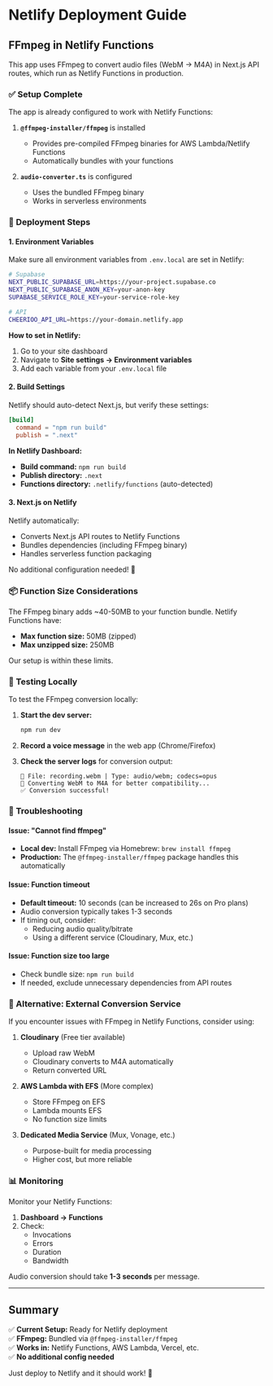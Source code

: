# Netlify Deployment Guide

## FFmpeg in Netlify Functions

This app uses FFmpeg to convert audio files (WebM → M4A) in Next.js API routes, which run as Netlify Functions in production.

### ✅ Setup Complete

The app is already configured to work with Netlify Functions:

1. **`@ffmpeg-installer/ffmpeg`** is installed
   - Provides pre-compiled FFmpeg binaries for AWS Lambda/Netlify Functions
   - Automatically bundles with your functions

2. **`audio-converter.ts`** is configured
   - Uses the bundled FFmpeg binary
   - Works in serverless environments

### 🚀 Deployment Steps

#### 1. Environment Variables

Make sure all environment variables from `.env.local` are set in Netlify:

```bash
# Supabase
NEXT_PUBLIC_SUPABASE_URL=https://your-project.supabase.co
NEXT_PUBLIC_SUPABASE_ANON_KEY=your-anon-key
SUPABASE_SERVICE_ROLE_KEY=your-service-role-key

# API
CHEERIOO_API_URL=https://your-domain.netlify.app
```

**How to set in Netlify:**

1. Go to your site dashboard
2. Navigate to **Site settings → Environment variables**
3. Add each variable from your `.env.local` file

#### 2. Build Settings

Netlify should auto-detect Next.js, but verify these settings:

```toml
[build]
  command = "npm run build"
  publish = ".next"
```

**In Netlify Dashboard:**

- **Build command:** `npm run build`
- **Publish directory:** `.next`
- **Functions directory:** `.netlify/functions` (auto-detected)

#### 3. Next.js on Netlify

Netlify automatically:

- Converts Next.js API routes to Netlify Functions
- Bundles dependencies (including FFmpeg binary)
- Handles serverless function packaging

No additional configuration needed! 🎉

### 📦 Function Size Considerations

The FFmpeg binary adds ~40-50MB to your function bundle. Netlify Functions have:

- **Max function size:** 50MB (zipped)
- **Max unzipped size:** 250MB

Our setup is within these limits.

### 🧪 Testing Locally

To test the FFmpeg conversion locally:

1. **Start the dev server:**

   ```bash
   npm run dev
   ```

2. **Record a voice message** in the web app (Chrome/Firefox)

3. **Check the server logs** for conversion output:
   ```
   📁 File: recording.webm | Type: audio/webm; codecs=opus
   🔄 Converting WebM to M4A for better compatibility...
   ✅ Conversion successful!
   ```

### 🐛 Troubleshooting

#### Issue: "Cannot find ffmpeg"

- **Local dev:** Install FFmpeg via Homebrew: `brew install ffmpeg`
- **Production:** The `@ffmpeg-installer/ffmpeg` package handles this automatically

#### Issue: Function timeout

- **Default timeout:** 10 seconds (can be increased to 26s on Pro plans)
- Audio conversion typically takes 1-3 seconds
- If timing out, consider:
  - Reducing audio quality/bitrate
  - Using a different service (Cloudinary, Mux, etc.)

#### Issue: Function size too large

- Check bundle size: `npm run build`
- If needed, exclude unnecessary dependencies from API routes

### 🔄 Alternative: External Conversion Service

If you encounter issues with FFmpeg in Netlify Functions, consider using:

1. **Cloudinary** (Free tier available)
   - Upload raw WebM
   - Cloudinary converts to M4A automatically
   - Return converted URL

2. **AWS Lambda with EFS** (More complex)
   - Store FFmpeg on EFS
   - Lambda mounts EFS
   - No function size limits

3. **Dedicated Media Service** (Mux, Vonage, etc.)
   - Purpose-built for media processing
   - Higher cost, but more reliable

### 📊 Monitoring

Monitor your Netlify Functions:

1. **Dashboard → Functions**
2. Check:
   - Invocations
   - Errors
   - Duration
   - Bandwidth

Audio conversion should take **1-3 seconds** per message.

---

## Summary

✅ **Current Setup:** Ready for Netlify deployment  
✅ **FFmpeg:** Bundled via `@ffmpeg-installer/ffmpeg`  
✅ **Works in:** Netlify Functions, AWS Lambda, Vercel, etc.  
✅ **No additional config needed**

Just deploy to Netlify and it should work! 🚀
